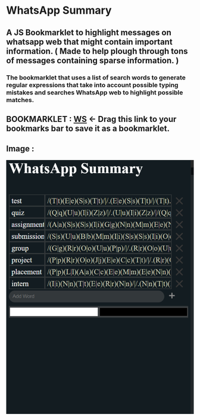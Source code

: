 # WhatsApp Summary

## A JS Bookmarklet to highlight messages on whatsapp web that might contain important information. ( Made to help plough through tons of messages containing sparse information. )

### The bookmarklet that uses a list of search words to generate regular expressions that take into account possible typing mistakes and searches WhatsApp web to highlight possible matches.



## BOOKMARKLET : <a class="bookmarklet"  href="javascript:(function(){(()%3D%3E%7Bif(%22https%3A%2F%2Fweb.whatsapp.com%2F%22!%3Dwindow.location)return%20void%20window.alert(%22This%20bookmarklet%20only%20works%20on%20web.whatsapp.com%22)%3Bconst%20e%3Dwindow.open(%22%22%2C%22_blank%22%2C%22width%3D500%2Cheight%3D700%22)%3Be.document.body.innerHTML%3D'%3Cstyle%3E%5Cn%20%20%20%20%3Aroot%7B--bgC%3Argb(19%2C28%2C33)%3B--C%3Awhite%3B--hidC%3A%20rgb(203%2C204%2C182)%3B--bgInput%3Argb(51%2C56%2C59)%3B--borderCol%3A%20rgb(50%2C55%2C57)%3B%7D%5Cn%20%20%20%20body%7Bbackground-color%3A%20var(--bgC)%3Bcolor%3A%20var(--C)%3Bfont-size%3A%2020px%3Bline-height%3A%2032px%3B%7D%5Cn%20%20%20%20input%7Bbackground-color%3A%20var(--bgInput)%3Bcolor%3A%20var(--C)%3Boutline%3A%20none%3Bborder%3A%20none%3Bpadding%3A%202px%2010px%3Bheight%3A%2032px%3Bborder-radius%3A%2032px%3Bwidth%3A%20calc(100%25%20-%2065px)%3B%7D%5Cn%20%20%20%20img%7Bmargin-top%3A10px%3Bheight%3A%2032px%3Bpadding%3A%205px%3Bposition%3Arelative%3B%20top%3A15px%3Bfilter%3A%20saturate(0)%3B%7D%5Cn%20%20%20%20img%3Ahover%7Bfilter%3A%20saturate(1)%3B%7D%5Cn%20%20%20%20.wordName%7Bdisplay%3Ainline-block%3Bwidth%3A20%25%3Bpadding%3A%200px%205px%3Bheight%3A%20100%25%3Bborder%3A%20var(--borderCol)%202px%20solid%3Bbox-sizing%3A%20border-box%3Boverflow-y%3A%20hidden%3Boverflow-x%3A%20scroll%3Bposition%3A%20relative%3Btop%3A%208px%3B%7D%5Cn%20%20%20%20.regExName%7Bdisplay%3Ainline-block%3Bcolor%3A%20var(--hidC)%3Bwidth%3A%20calc(80%25%20-%2045px)%3Bheight%3A%20100%25%3Bpadding%3A%200px%205px%3Bborder%3A%20var(--borderCol)%202px%20solid%3Bbox-sizing%3A%20border-box%3Bword-wrap%3A%20none%3Boverflow-y%3A%20hidden%3Boverflow-x%3A%20scroll%3Bposition%3A%20relative%3Btop%3A%208px%3Bwhite-space%3A%20nowrap%3B%7D%5Cn%20%20%20%20.wordEntry%7Bheight%3A%2032px%3Bpadding%3A%200px%3Bmargin%3A%200px%3B%7D%5Cn%20%20%20%20%3A%3A-webkit-scrollbar%7Bheight%3A%200px%3Bwidth%3A%200px%3B%7D%5Cn%20%20%20%20.col%7Bmargin-top%3A10px%3Bpadding%3A0px%3Bborder-radius%3A0px%3Bwidth%3A50%25%3B%7D%5Cn%20%20%20%20%3C%2Fstyle%3E%5Cn%20%20%20%20%3Ch1%3EWhatsApp%20Summary%3C%2Fh1%3E%3Cdiv%20id%3D%22wordList%22%3E%3C%2Fdiv%3E%3Cinput%20id%3D%5C'wordInput%5C'%20type%3D%22text%22%20placeholder%3D%22Add%20Word%22%3E%3Cimg%20id%3D%22addWordBtn%22%20src%3D%22https%3A%2F%2Fs2.svgbox.net%2Fhero-solid.svg%3Fic%3Dplus%26color%3D00af9c%22%3E%5Cn%20%20%20%20%3Cinput%20id%3D%22bgCol%22%20class%3D%22col%22%20type%3D%22color%22%3E%3Cinput%20id%3D%22hlCol%22%20class%3D%22col%22%20type%3D%22color%22%20value%3D%22%23000000%22%3E%5Cn%20%20%20%20'%3Bconst%20t%3De.document.getElementById(%22bgCol%22)%2Co%3De.document.getElementById(%22hlCol%22)%3B%7Blet%20e%3DlocalStorage.getItem(%22wasbgc%22)%3Bnull%3D%3D%3De%26%26(e%3D%22%2300af9c%22)%2Ct.value%3De%3Blet%20n%3DlocalStorage.getItem(%22washlc%22)%3Bnull%3D%3D%3De%26%26(e%3D%22%23000000%22)%2Co.value%3Dn%7Dt.addEventListener(%22change%22%2C(()%3D%3E%7BlocalStorage.setItem(%22wasbgc%22%2Ct.value)%7D))%2Co.addEventListener(%22change%22%2C(()%3D%3E%7BlocalStorage.setItem(%22washlc%22%2Co.value)%7D))%3Bconst%20n%3De%3D%3E%7Blet%20t%3D%22%22%3Bfor(let%20o%3D0%3Bo%3Ce.length%3B%2B%2Bo)%7Blet%20n%3De.charAt(o)%3Bswitch(n)%7Bcase%22.%22%3Acase%22%5C%5C%22%3Acase%22%2B%22%3Acase%22-%22%3Acase%22%3F%22%3Acase%22*%22%3Acase%22%5E%22%3Acase%22%24%22%3Acase%22%2F%22%3At%2B%3D%22%5C%5C%22%2Bn%3Bbreak%3Bdefault%3At%2B%3D%60(%24%7Bn.toUpperCase()%7D%7C%24%7Bn.toLowerCase()%7D)%60%7D%7Dreturn%20t%7D%2Cl%3D(e%2Ct)%3D%3E%7Bt.push(new%20RegExp(n(e)))%3Bfor(let%20o%3D0%3Bo%3Ce.length%3B%2B%2Bo)%7Blet%20l%3Dn(e.slice(0%2Co))%3Bl%2B%3D%22.%22%2Cl%2B%3Dn(e.slice(o%2B1%2Ce.length))%2Ct.push(new%20RegExp(l))%7Dfor(let%20o%3D1%3Bo%3Ce.length%2B1%3B%2B%2Bo)%7Blet%20l%3Dn(e.slice(0%2Co))%3Bl%2B%3D%22*%22%2Cl%2B%3Dn(e.slice(o%2Ce.length))%2Ct.push(new%20RegExp(l))%7D%7D%3Blet%20r%3Dnew%20Set%2Ca%3D%5B%5D%3Bconst%20d%3D()%3D%3E%7Blet%20e%3D%5B%5D%3Br.forEach((t%3D%3E%7Be.push(t)%7D))%2ClocalStorage.setItem(%22was%22%2CJSON.stringify(e))%7D%3B(()%3D%3E%7Blet%20e%3DlocalStorage.getItem(%22was%22)%3Be%3Dnull!%3De%3FJSON.parse(e)%3A%5B%5D%2Cr.clear()%3Bfor(let%20t%3D0%3Bt%3Ce.length%3B%2B%2Bt)r.add(e%5Bt%5D)%7D)()%3Bconst%20i%3De.document.getElementById(%22wordList%22)%2Cs%3D()%3D%3E%7Bi.innerHTML%3D%22%22%2Ca%3D%5B%5D%2Cr.forEach((e%3D%3E%7Bi.append((e%3D%3E%7Bconst%20t%3Ddocument.createElement(%22div%22)%3Bt.classList.add(%22wordEntry%22)%3Bconst%20o%3Ddocument.createElement(%22span%22)%3Bo.innerText%3De%2Co.classList.add(%22wordName%22)%3Bconst%20n%3Ddocument.createElement(%22span%22)%3Blet%20a%3D%5B%5D%3Bl(e%2Ca)%2Cn.innerText%3D%22%22%3Bfor(let%20e%3D0%3Be%3Ca.length%3B%2B%2Be)n.innerText%2B%3Da%5Be%5D.toString()%2B%22%7C%22%3Bn.classList.add(%22regExName%22)%3Bconst%20i%3Ddocument.createElement(%22img%22)%3Breturn%20i.src%3D%22https%3A%2F%2Fs2.svgbox.net%2Fhero-solid.svg%3Fic%3Dx%26color%3Dff0000%22%2Ci.addEventListener(%22click%22%2C(()%3D%3E%7Br.delete(e)%2Cs()%2Cd()%7D))%2Ct.append(o%2Cn%2Ci)%2Ct%7D)(e))%2Cl(e%2Ca)%7D))%7D%3Bs()%3Blet%20c%3De.document.getElementById(%22addWordBtn%22)%2Cp%3De.document.getElementById(%22wordInput%22)%3Bc.addEventListener(%22click%22%2C(()%3D%3E%7Br.add(p.value)%2Cs()%2Cd()%7D))%3Bconst%20g%3D(e%2Ct)%3D%3E%7Blet%20o%3D0%3Bfor(let%20n%3D0%3Bn%3Ce.children.length%3B%2B%2Bn)g(e.children%5Bn%5D%2Ct)%26%26o%2B%2B%3Bif(o%3E0)return!0%3Bif(null!%3De.innerText)for(let%20o%3D0%3Bo%3Ca.length%3B%2B%2Bo)if(e.innerText.search(a%5Bo%5D)%3E%3D0)return%20t.push(e)%2C!0%3Breturn!1%7D%3BsetInterval((()%3D%3E%7Bconsole.log(%22whatsapp%20summary%20working%20!!!%22)%3Blet%20e%3D%5B%5D%3Bg(document.body%2Ce)%3Bfor(let%20n%3D0%3Bn%3Ce.length%3B%2B%2Bn)e%5Bn%5D.style.backgroundColor%3Dt.value%2Ce%5Bn%5D.style.color%3Do.value%7D)%2C500)%7D)()%3B})()">WS</a> <- Drag this link to your bookmarks bar to save it as a bookmarklet.

## Image :
![](./images/settings.PNG)